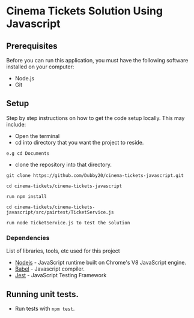 # Cinema Tickets Solution Using Javascript

## Prerequisites
Before you can run this application, you must have the following software installed on your computer:

- Node.js
- Git

## Setup

Step by step instructions on how to get the code setup locally. This may include:

- Open the terminal
- cd into directory that you want the project to reside.

```
e.g cd Documents
```

- clone the repository into that directory.

```
git clone https://github.com/Dubby20/cinema-tickets-javascript.git
```

```
cd cinema-tickets/cinema-tickets-javascript
```

```
run npm install
```

```
cd cinema-tickets/cinema-tickets-javascript/src/pairtest/TicketService.js
```

```
run node TicketService.js to test the solution
```


### Dependencies

List of libraries, tools, etc used for this project

- [Nodejs](https://nodejs.org/en/) - JavaScript runtime built on Chrome's V8 JavaScript engine.
- [Babel](https://babeljs.io) - Javascript compiler.
- [Jest](https://jestjs.io/) - JavaScript Testing Framework


## Running unit tests.

-  Run tests with `npm test`.